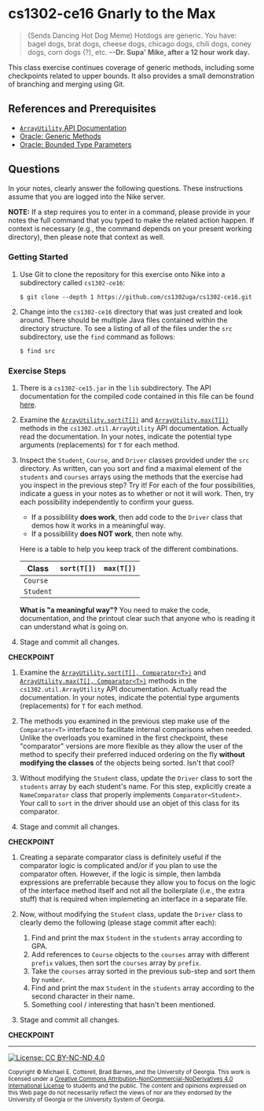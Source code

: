 
# cs1302-ce16 Gnarly to the Max

> (Sends Dancing Hot Dog Meme)
> Hotdogs are generic.
> You have: bagel dogs, brat dogs, cheese dogs, chicago dogs, chili dogs, coney dogs, corn dogs (?), etc.
> **--Dr. Supa' Mike, after a 12 hour work day.**

This class exercise continues coverage of generic methods, including some checkpoints related to
upper bounds. 
It also provides a small demonstration of branching and merging using Git.

## References and Prerequisites

* [`ArrayUtility` API Documentation](http://cobweb.cs.uga.edu/~mec/cs1302/cs1302-ce16-api/index.html)
* [Oracle: Generic Methods](https://docs.oracle.com/javase/tutorial/extra/generics/methods.html)
* [Oracle: Bounded Type Parameters](https://docs.oracle.com/javase/tutorial/java/generics/bounded.html)

## Questions

In your notes, clearly answer the following questions. These instructions assume that you are 
logged into the Nike server. 

**NOTE:** If a step requires you to enter in a command, please provide in your notes the full 
command that you typed to make the related action happen. If context is necessary (e.g., the 
command depends on your present working directory), then please note that context as well.

### Getting Started

1. Use Git to clone the repository for this exercise onto Nike into a subdirectory called `cs1302-ce16`:

   ```
   $ git clone --depth 1 https://github.com/cs1302uga/cs1302-ce16.git
   ```

1. Change into the `cs1302-ce16` directory that was just created and look around. There should be
   multiple Java files contained within the directory structure. To see a listing of all of the 
   files under the `src` subdirectory, use the `find` command as follows:
   
   ```
   $ find src
   ```

### Exercise Steps

1. There is a `cs1302-ce15.jar` in the `lib` subdirectory. 
   The API documentation for the compiled code contained in this
   file can be found [here](http://cobweb.cs.uga.edu/~mec/cs1302/cs1302-ce16-api/index.html).

1. Examine the [`ArrayUtility.sort(T[])`](http://cobweb.cs.uga.edu/~mec/cs1302/cs1302-ce15-api/cs1302/util/ArrayUtility.html#sort-T:A-)
   and 
   [`ArrayUtility.max(T[])`](http://cobweb.cs.uga.edu/~mec/cs1302/cs1302-ce16-api/cs1302/util/ArrayUtility.html#max-T:A-)
   methods in the `cs1302.util.ArrayUtility` API documentation. Actually read the documentation.
   In your notes, indicate the potential type arguments (replacements) for `T` for each method.
   
1. Inspect the `Student`, `Course`, and `Driver` classes provided under the `src` directory.
   As written, can you sort and find a maximal element of the `students` and `courses` arrays 
   using the methods that the exercise had you inspect in the previous step?
   Try it! For each of the four possibilities, indicate
   a guess in your notes as to whether or not it will work. Then, try each possibility
   independently to confirm your guess. 
   
   * If a possiblility **does work**, then add code to the `Driver` class that demos how it 
     works in a meaningful way. 
   * If a possiblility **does NOT work**, then note why. 
   
   Here is a table to help you keep track of the
   different combinations.
   
   | Class     | `sort(T[])` | `max(T[])` |
   |-----------|-------------|------------|
   | `Course`  |
   | `Student` |
   
   **What is "a meaningful way"?** You need to make the code, documentation, and the printout clear such that 
   anyone who is reading it can understand what is going on.

1. Stage and commit all changes.

**CHECKPOINT**
   
1. Examine the [`ArrayUtility.sort(T[], Comparator<T>)`](http://cobweb.cs.uga.edu/~mec/cs1302/cs1302-ce16-api/cs1302/util/ArrayUtility.html#sort-T:A-java.util.Comparator-)
   and 
   [`ArrayUtility.max(T[], Comparator<T>)`](http://cobweb.cs.uga.edu/~mec/cs1302/cs1302-ce16-api/cs1302/util/ArrayUtility.html#max-T:A-java.util.Comparator-)
   methods in the `cs1302.util.ArrayUtility` API documentation. Actually read the documentation.
   In your notes, indicate the potential type arguments (replacements) for `T` for each method.

1. The methods you examined in the previous step make use of the `Comparator<T>` interface
   to facilitate internal comparisons when needed. Unlike the overloads you examined in the
   first checkpoint, these "comparator" versions are more flexible as they allow the user
   of the method to specify their preferred induced ordering on the fly __without modifying the classes__
   of the objects being sorted. Isn't that cool?
   
1. Without modifying the `Student` class, update the `Driver` class to sort the
   `students` array by each student's name. For this step, explicitly create a
   `NameComparator` class that properly implements `Comparator<Student>`. Your
   call to `sort` in the driver should use an objet of this class for its
   comparator.
   
1. Stage and commit all changes.

**CHECKPOINT**
   
1. Creating a separate comparator class is definitely useful if the comparator logic is
   complicated and/or if you plan to use the comparator often. However, if the logic is
   simple, then lambda expressions are preferrable because they allow you to focus on the
   logic of the interface method itself and not all the boilerplate (i.e., the extra stuff) 
   that is required when implemeting an interface in a separate file.
   
1. Now, without modifying the `Student` class, update the `Driver` class to clearly 
   demo the following (please stage commit after each):
   1. Find and print the max `Student` in the `students` array according to GPA.
   1. Add references to `Course` objects to the `courses` array with different `prefix` values, then 
      sort the `courses` array by `prefix`.
   1. Take the `courses` array sorted in the previous sub-step and sort them by `number`.
   1. Find and print the max `Student` in the `students` array according to the second
      character in their name.
   1. Something cool / interesting that hasn't been mentioned.
   
1. Stage and commit all changes.

**CHECKPOINT**

<hr/>

[![License: CC BY-NC-ND 4.0](https://img.shields.io/badge/License-CC%20BY--NC--ND%204.0-lightgrey.svg)](http://creativecommons.org/licenses/by-nc-nd/4.0/)

<small>
Copyright &copy; Michael E. Cotterell, Brad Barnes, and the University of Georgia.
This work is licensed under a <a rel="license" href="http://creativecommons.org/licenses/by-nc-nd/4.0/">Creative Commons Attribution-NonCommercial-NoDerivatives 4.0 International License</a> to students and the public.
The content and opinions expressed on this Web page do not necessarily reflect the views of nor are they endorsed by the University of Georgia or the University System of Georgia.
</small>

